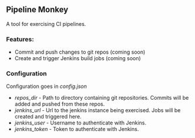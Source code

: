 ## Pipeline Monkey

A tool for exercising CI pipelines.

### Features:

* Commit and push changes to git repos (coming soon)
* Create and trigger Jenkins build jobs (coming soon)

### Configuration

Configuration goes in *config.json*

* *repos_dir* - Path to directory containing git repositories. Commits will be added and pushed from these repos.
* *jenkins_url* - Url to the jenkins instance being exercised. Jobs will be created and triggered here.
* *jenkins_user* - Username to authenticate with Jenkins.
* *jenkins_token* - Token to authenticate with Jenkins.

